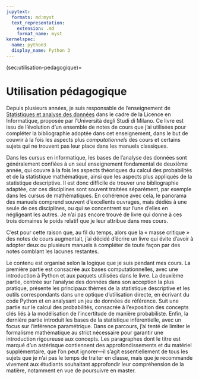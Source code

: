 ```yaml
---
jupytext:
  formats: md:myst
  text_representation:
    extension: .md
    format_name: myst
kernelspec:
  name: python3
  display_name: Python 3
---
```


(sec:utilisation-pedagogique)=
# Utilisation pédagogique
Depuis plusieurs années, je suis responsable de l’enseignement de
[Statistiques et analyse des données](https://malchiodi.di.unimi.it/teaching/SAD/fr)
dans le cadre de la Licence en Informatique, proposée par l’Università degli
Studi di Milano. Ce livre est issu de l’évolution d’un ensemble de notes de
cours que j’ai utilisées pour compléter la bibliographie adoptée dans cet
enseignement, dans le but de couvrir à la fois les aspects plus
_computationnels_ des cours et certains sujets qui ne trouvent pas leur place
dans les manuels classiques.

Dans les cursus en informatique, les bases de l’analyse des données sont
généralement confiées à un seul enseignement fondamental de deuxième année, qui
couvre à la fois les aspects théoriques du calcul des probabilités et de la
statistique mathématique, ainsi que les aspects plus appliqués de la
statistique descriptive. Il est donc difficile de trouver une bibliographie
adaptée, car ces disciplines sont souvent traitées séparément, par exemple dans
les cursus de mathématiques. En cohérence avec cela, le panorama des manuels
comprend souvent d’excellents ouvrages, mais dédiés à une seule de ces
disciplines, ou qui se concentrent sur l’une d’elles en négligeant les autres.
Je n’ai pas encore trouvé de livre qui donne à ces trois domaines le poids
relatif que je leur attribue dans mes cours.

C’est pour cette raison que, au fil du temps, alors que la « masse critique »
des notes de cours augmentait, j’ai décidé d’écrire un livre qui évite d’avoir
à adopter deux ou plusieurs manuels à compléter de toute façon par des notes
comblant les lacunes restantes.

Le contenu est organisé selon la logique que je suis pendant mes cours. La
première partie est consacrée aux bases computationnelles, avec une
introduction à Python et aux paquets utilisées dans le livre. La deuxième
partie, centrée sur l’analyse des données dans son acception la plus pratique,
présente les principaux thèmes de la statistique descriptive et les outils
correspondants dans une optique d’utilisation directe, en écrivant du code
Python et en analysant un jeu de données de référence. Suit une partie sur le
calcul des probabilités, consacrée à l’exposition des concepts clés liés à la
modélisation de l’incertitude de manière probabiliste. Enfin, la dernière
partie introduit les bases de la statistique inférentielle, avec un focus sur
l’inférence paramétrique. Dans ce parcours, j’ai tenté de limiter le formalisme
mathématique au strict nécessaire pour garantir une introduction rigoureuse aux
concepts. Les paragraphes dont le titre est marqué d’un astérisque contiennent
des approfondissements et du matériel supplémentaire, que l’on peut
ignorer&mdash;il s’agit essentiellement de tous les sujets que je n’ai pas le
temps de traiter en classe, mais que je recommande vivement aux étudiants
souhaitant approfondir leur compréhension de la matière, notamment en vue de
poursuivre en master.  



